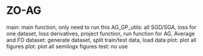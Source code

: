 # ZO-AG
main: main function, only need to run this
AG_GP_utils: all SGD/SGA, loss for one dataset, loss derivatives, project function, run function for AG, Average and FO
dataset: generate dataset, split train/test data, load data
plot: plot all figures
plot: plot all semilogx figures
test: no use
